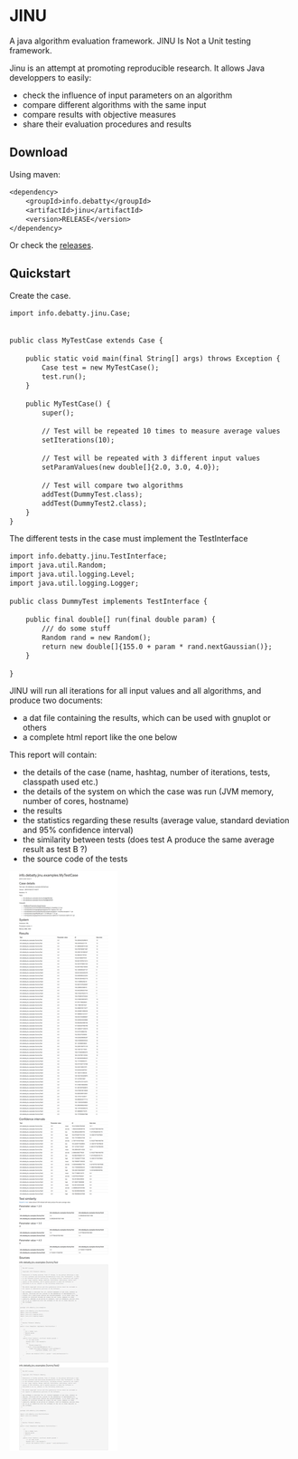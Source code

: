 # JINU
A java algorithm evaluation framework. JINU Is Not a Unit testing framework.

Jinu is an attempt at promoting reproducible research. It allows Java developpers to easily:
* check the influence of input parameters on an algorithm
* compare different algorithms with the same input
* compare results with objective measures
* share their evaluation procedures and results


## Download
Using maven:
```
<dependency>
    <groupId>info.debatty</groupId>
    <artifactId>jinu</artifactId>
    <version>RELEASE</version>
</dependency>
```

Or check the [releases](https://github.com/tdebatty/jinu/releases).

## Quickstart

Create the case.

```
import info.debatty.jinu.Case;


public class MyTestCase extends Case {

    public static void main(final String[] args) throws Exception {
        Case test = new MyTestCase();
        test.run();
    }

    public MyTestCase() {
        super();
        
        // Test will be repeated 10 times to measure average values
        setIterations(10);
        
        // Test will be repeated with 3 different input values
        setParamValues(new double[]{2.0, 3.0, 4.0});
        
        // Test will compare two algorithms
        addTest(DummyTest.class);
        addTest(DummyTest2.class);
    }
}
```

The different tests in the case must implement the TestInterface

```
import info.debatty.jinu.TestInterface;
import java.util.Random;
import java.util.logging.Level;
import java.util.logging.Logger;

public class DummyTest implements TestInterface {

    public final double[] run(final double param) {
        /// do some stuff
        Random rand = new Random();
        return new double[]{155.0 + param * rand.nextGaussian()};
    }

}
```

JINU will run all iterations for all input values and all algorithms, and produce two documents:
* a dat file containing the results, which can be used with gnuplot or others
* a complete html report like the one below

This report will contain:
* the details of the case (name, hashtag, number of iterations, tests, classpath used etc.)
* the details of the system on which the case was run (JVM memory, number of cores, hostname)
* the results
* the statistics regarding these results (average value, standard deviation and 95% confidence interval)
* the similarity between tests (does test A produce the same average result as test B ?)
* the source code of the tests

![JINU Report](./info.debatty.jinu.examples.MyTestCase.png)



